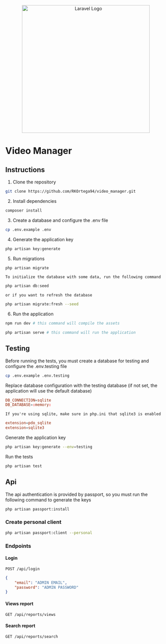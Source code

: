 <p align="center"><a href="https://laravel.com" target="_blank"><img src="https://raw.githubusercontent.com/laravel/art/master/logo-lockup/5%20SVG/2%20CMYK/1%20Full%20Color/laravel-logolockup-cmyk-red.svg" width="400" alt="Laravel Logo"></a></p>

# Video Manager

## Instructions

1. Clone the repository

```bash
git clone https://github.com/RKOrtega94/video_manager.git
```

2. Install dependencies

```bash
composer install
```

3. Create a database and configure the .env file

```bash
cp .env.example .env
```

4. Generate the application key

```bash
php artisan key:generate
```

5. Run migrations

```bash
php artisan migrate
```

`To initialize the database with some data, run the following command`

```bash
php artisan db:seed
```

`or if you want to refresh the database`

```bash
php artisan migrate:fresh --seed
```

6. Run the application

```bash
npm run dev # this command will compile the assets
```

```bash
php artisan serve # this command will run the application
```

## Testing

Before running the tests, you must create a database for testing and configure the .env.testing file

```bash
cp .env.example .env.testing
```

Replace database configuration with the testing database (if not set, the application will use the default database)

```conf
DB_CONNECTION=sqlite
DB_DATABASE=:memory:
```

`If you're using sqlite, make sure in php.ini that sqlite3 is enabled`

```conf
extension=pdo_sqlite
extension=sqlite3
```

Generate the application key

```bash
php artisan key:generate --env=testing
```

Run the tests

```bash
php artisan test
```

## Api

The api authentication is provided by passport, so you must run the following command to generate the keys

```bash
php artisan passport:install
```

### Create personal client

```bash
php artisan passport:client --personal
```

### Endpoints

#### Login

```CURL
POST /api/login
```

```JSON
{
    "email": "ADMIN EMAIL",
    "password": "ADMIN PASSWORD"
}
```

#### Views report

```CURL
GET /api/reports/views
```

#### Search report

```CURL
GET /api/reports/search
```

